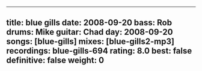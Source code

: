 
---
title: blue gills
date: 2008-09-20
bass:	Rob
drums:	Mike
guitar:	Chad
day: 2008-09-20
songs: [blue-gills]
mixes: [blue-gills2-mp3]
recordings: blue-gills-694
rating: 8.0
best: false
definitive: false
weight: 0
---
